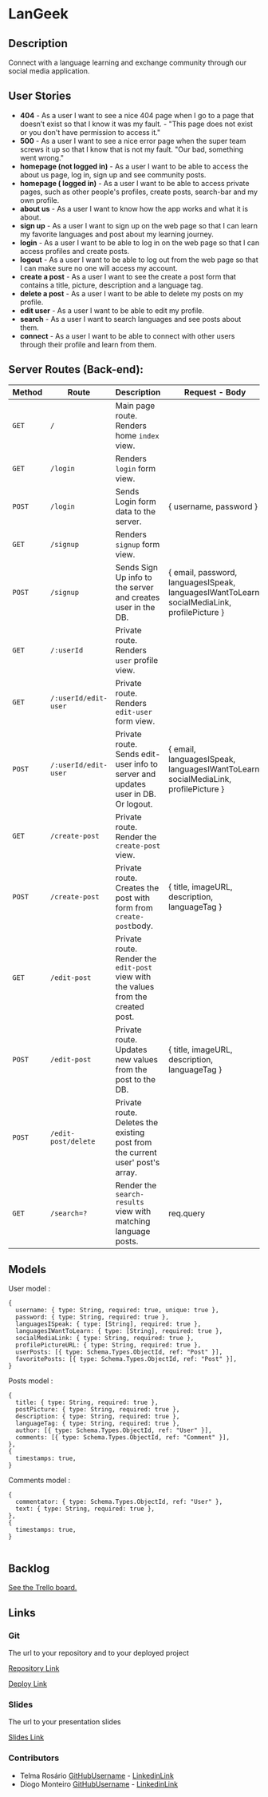 # LanGeek

## Description

Connect with a language learning and exchange community through our social media application.

## User Stories

- **404** - As a user I want to see a nice 404 page when I go to a page that doesn’t exist so that I know it was my fault. - "This page does not exist or you don't have permission to access it."
- **500** - As a user I want to see a nice error page when the super team screws it up so that I know that is not my fault. "Our bad, something went wrong."
- **homepage (not logged in)** - As a user I want to be able to access the about us page, log in, sign up and see community posts.
- **homepage ( logged in)** - As a user I want to be able to access private pages, such as other people's profiles, create posts, search-bar and my own profile.
- **about us** - As a user I want to know how the app works and what it is about.
- **sign up** - As a user I want to sign up on the web page so that I can learn my favorite languages and post about my learning journey.
- **login** - As a user I want to be able to log in on the web page so that I can access profiles and create posts.
- **logout** - As a user I want to be able to log out from the web page so that I can make sure no one will access my account.
- **create a post** - As a user I want to see the create a post form that contains a title, picture, description and a language tag.
- **delete a post** - As a user I want to be able to delete my posts on my profile.
- **edit user** - As a user I want to be able to edit my profile.
- **search** - As a user I want to search languages and see posts about them.
- **connect** - As a user I want to be able to connect with other users through their profile and learn from them.

## Server Routes (Back-end):

| **Method** | **Route**            | **Description**                                                                   | Request - Body                                                                               |
| ---------- | -------------------- | --------------------------------------------------------------------------------- | -------------------------------------------------------------------------------------------- |
| `GET`      | `/`                  | Main page route. Renders home `index` view.                                       |                                                                                              |
| `GET`      | `/login`             | Renders `login` form view.                                                        |                                                                                              |
| `POST`     | `/login`             | Sends Login form data to the server.                                              | { username, password }                                                                       |
| `GET`      | `/signup`            | Renders `signup` form view.                                                       |                                                                                              |
| `POST`     | `/signup`            | Sends Sign Up info to the server and creates user in the DB.                      | { email, password, languagesISpeak, languagesIWantToLearn, socialMediaLink, profilePicture } |
| `GET`      | `/:userId`           | Private route. Renders `user` profile view.                                       |                                                                                              |
| `GET`      | `/:userId/edit-user` | Private route. Renders `edit-user` form view.                                     |                                                                                              |
| `POST`     | `/:userId/edit-user` | Private route. Sends edit-user info to server and updates user in DB. Or logout.  | { email, languagesISpeak, languagesIWantToLearn, socialMediaLink, profilePicture }           |
| `GET`      | `/create-post`       | Private route. Render the `create-post` view.                                     |                                                                                              |
| `POST`     | `/create-post`       | Private route. Creates the post with form from `create-post`body.                 | { title, imageURL, description, languageTag }                                                |
| `GET`      | `/edit-post`         | Private route. Render the `edit-post` view with the values from the created post. |                                                                                              |
| `POST`     | `/edit-post`         | Private route. Updates new values from the post to the DB.                        | { title, imageURL, description, languageTag }                                                |
| `POST`     | `/edit-post/delete`  | Private route. Deletes the existing post from the current user' post's array.     |                                                                                              |
| `GET`      | `/search=?`          | Render the `search-results` view with matching language posts.                    | req.query                                                                                    |

## Models

User model :

```
{
  username: { type: String, required: true, unique: true },
  password: { type: String, required: true },
  languagesISpeak: { type: [String], required: true },
  languagesIWantToLearn: { type: [String], required: true },
  socialMediaLink: { type: String, required: true },
  profilePictureURL: { type: String, required: true },
  userPosts: [{ type: Schema.Types.ObjectId, ref: "Post" }],
  favoritePosts: [{ type: Schema.Types.ObjectId, ref: "Post" }],
}
```

Posts model :

```
{
  title: { type: String, required: true },
  postPicture: { type: String, required: true },
  description: { type: String, required: true },
  languageTag: { type: String, required: true },
  author: [{ type: Schema.Types.ObjectId, ref: "User" }],
  comments: [{ type: Schema.Types.ObjectId, ref: "Comment" }],
},
{
  timestamps: true,
}

```

Comments model :

```
{
  commentator: { type: Schema.Types.ObjectId, ref: "User" },
  text: { type: String, required: true },
},
{
  timestamps: true,
}


```

## Backlog

[See the Trello board.](https://trello.com/b/Ni3giVKf/ironhackproject)

## Links

### Git

The url to your repository and to your deployed project

[Repository Link](https://github.com/diogofpmonteiro/langeek)

[Deploy Link](----)

### Slides

The url to your presentation slides

[Slides Link](https://docs.google.com/presentation/d/1P5FIi0vHZBUcgUtmt1M4_lLCO5dwdJ4UOgtJa4ehGfk/edit?usp=sharing)

### Contributors

- Telma Rosário [GitHubUsername](https://github.com/telmarosario) - [LinkedinLink](https://www.linkedin.com/in/telmarosario99)
- Diogo Monteiro [GitHubUsername](https://github.com/diogofpmonteiro) - [LinkedinLink](https://www.linkedin.com/in/diogopratasmonteiro)
